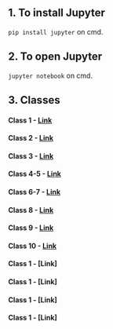 ## 1. To install Jupyter

``` pip install jupyter ``` on cmd.

## 2. To open Jupyter

``` jupyter notebook ``` on cmd.

## 3. Classes

#### Class 1 - [Link](https://github.com/Subin-Vidhu/2024/blob/main/Machine%20Learning%20Build%20Your%20First%20AI%20Model%20with%20Python/Class%2B1.ipynb)

#### Class 2 - [Link](https://github.com/Subin-Vidhu/2024/blob/main/Machine%20Learning%20Build%20Your%20First%20AI%20Model%20with%20Python/Class%2B2.ipynb)

#### Class 3 - [Link](https://github.com/Subin-Vidhu/2024/blob/main/Machine%20Learning%20Build%20Your%20First%20AI%20Model%20with%20Python/Class%2B3.ipynb)

#### Class 4-5 - [Link](https://github.com/Subin-Vidhu/2024/blob/main/Machine%20Learning%20Build%20Your%20First%20AI%20Model%20with%20Python/Class%2B4-5.ipynb)

#### Class 6-7 - [Link](https://github.com/Subin-Vidhu/2024/blob/main/Machine%20Learning%20Build%20Your%20First%20AI%20Model%20with%20Python/Class%2B6-7.ipynb)

#### Class 8 - [Link](https://github.com/Subin-Vidhu/2024/blob/main/Machine%20Learning%20Build%20Your%20First%20AI%20Model%20with%20Python/Class%2B8.ipynb)

#### Class 9 - [Link](https://github.com/Subin-Vidhu/2024/blob/main/Machine%20Learning%20Build%20Your%20First%20AI%20Model%20with%20Python/Class%2B9.ipynb)

#### Class 10 - [Link](https://github.com/Subin-Vidhu/2024/blob/main/Machine%20Learning%20Build%20Your%20First%20AI%20Model%20with%20Python/Class%2B10.ipynb)

#### Class 1 - [Link]

#### Class 1 - [Link]

#### Class 1 - [Link]

#### Class 1 - [Link]